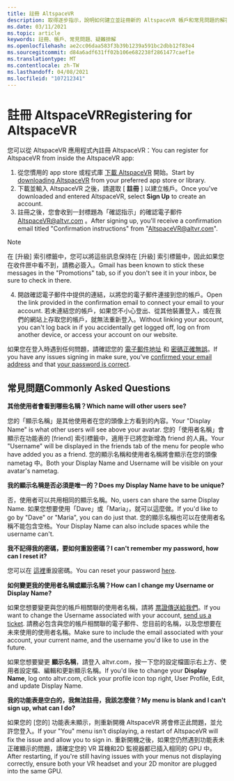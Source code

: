 ```yaml
---
title: 註冊 AltspaceVR
description: 取得逐步指示，說明如何建立並註冊新的 AltspaceVR 帳戶和常見問題的解答。
ms.date: 03/11/2021
ms.topic: article
keywords: 註冊、帳戶、常見問題、疑難排解
ms.openlocfilehash: ae2cc06daa583f3b39b1239a591bc2dbb12f83e4
ms.sourcegitcommit: d84a6adf631ff02b106e682238f2861477caef1e
ms.translationtype: MT
ms.contentlocale: zh-TW
ms.lasthandoff: 04/08/2021
ms.locfileid: "107212341"
---
```

# <a name="registering-for-altspacevr"></a><span data-ttu-id="87578-104">註冊 AltspaceVR</span><span class="sxs-lookup"><span data-stu-id="87578-104">Registering for AltspaceVR</span></span>

<span data-ttu-id="87578-105">您可以從 AltspaceVR 應用程式內註冊 AltspaceVR：</span><span class="sxs-lookup"><span data-stu-id="87578-105">You can register for AltspaceVR from inside the AltspaceVR app:</span></span>

1. <span data-ttu-id="87578-106">從您慣用的 app store 或程式庫 [下載 AltspaceVR](https://altvr.com/getaltspacevr) 開始。</span><span class="sxs-lookup"><span data-stu-id="87578-106">Start by [downloading AltspaceVR](https://altvr.com/getaltspacevr) from your preferred app store or library.</span></span> 
2. <span data-ttu-id="87578-107">下載並輸入 AltspaceVR 之後，請選取 [ **註冊** ] 以建立帳戶。</span><span class="sxs-lookup"><span data-stu-id="87578-107">Once you've downloaded and entered AltspaceVR, select **Sign Up** to create an account.</span></span>
3. <span data-ttu-id="87578-108">註冊之後，您會收到一封標題為「確認指示」的確認電子郵件 AltspaceVR@altvr.com 。</span><span class="sxs-lookup"><span data-stu-id="87578-108">After signing up, you'll receive a confirmation email titled "Confirmation instructions" from "AltspaceVR@altvr.com".</span></span> 

> [!NOTE]
> <span data-ttu-id="87578-109">在 [升級] 索引標籤中，您可以將這些訊息保持在 [升級] 索引標籤中，因此如果您在收件匣中看不到，請務必簽入。</span><span class="sxs-lookup"><span data-stu-id="87578-109">Gmail has been known to stick these messages in the "Promotions" tab, so if you don't see it in your inbox, be sure to check in there.</span></span>

4. <span data-ttu-id="87578-110">開啟確認電子郵件中提供的連結，以將您的電子郵件連接到您的帳戶。</span><span class="sxs-lookup"><span data-stu-id="87578-110">Open the link provided in the confirmation email to connect your email to your account.</span></span> <span data-ttu-id="87578-111">若未連結您的帳戶，如果您不小心登出、從其他裝置登入，或在我們的網站上存取您的帳戶，就無法重新登入。</span><span class="sxs-lookup"><span data-stu-id="87578-111">Without linking your account, you can't log back in if you accidentally get logged off, log on from another device, or access your account on our website.</span></span>

<span data-ttu-id="87578-112">如果您在登入時遇到任何問題，請確認您的 [電子郵件地址](https://account.altvr.com/users/confirmation/new) 和 [密碼正確無誤](https://account.altvr.com/users/password/new)。</span><span class="sxs-lookup"><span data-stu-id="87578-112">If you have any issues signing in make sure, you've [confirmed your email address](https://account.altvr.com/users/confirmation/new) and that [your password is correct](https://account.altvr.com/users/password/new).</span></span>

## <a name="commonly-asked-questions"></a><span data-ttu-id="87578-113">常見問題</span><span class="sxs-lookup"><span data-stu-id="87578-113">Commonly Asked Questions</span></span>

<span data-ttu-id="87578-114">**其他使用者會看到哪些名稱？**</span><span class="sxs-lookup"><span data-stu-id="87578-114">**Which name will other users see?**</span></span>

<span data-ttu-id="87578-115">您的「顯示名稱」是其他使用者在您的頭像上方看到的內容。</span><span class="sxs-lookup"><span data-stu-id="87578-115">Your "Display Name" is what other users will see above your avatar.</span></span> <span data-ttu-id="87578-116">您的「使用者名稱」會顯示在功能表的 [friend] 索引標籤中，適用于已將您新增為 friend 的人員。</span><span class="sxs-lookup"><span data-stu-id="87578-116">Your "Username" will be displayed in the friends tab of the menu for people who have added you as a friend.</span></span> <span data-ttu-id="87578-117">您的顯示名稱和使用者名稱將會顯示在您的頭像 nametag 中。</span><span class="sxs-lookup"><span data-stu-id="87578-117">Both your Display Name and Username will be visible on your avatar's nametag.</span></span>

<span data-ttu-id="87578-118">**我的顯示名稱是否必須是唯一的？**</span><span class="sxs-lookup"><span data-stu-id="87578-118">**Does my Display Name have to be unique?**</span></span>
 
<span data-ttu-id="87578-119">否，使用者可以共用相同的顯示名稱。</span><span class="sxs-lookup"><span data-stu-id="87578-119">No, users can share the same Display Name.</span></span> <span data-ttu-id="87578-120">如果您想要使用「Dave」或「Maria」，就可以這麼做。</span><span class="sxs-lookup"><span data-stu-id="87578-120">If you'd like to go by "Dave" or "Maria", you can do just that.</span></span> <span data-ttu-id="87578-121">您的顯示名稱也可以在使用者名稱不能包含空格。</span><span class="sxs-lookup"><span data-stu-id="87578-121">Your Display Name can also include spaces while the username can't.</span></span>

<span data-ttu-id="87578-122">**我不記得我的密碼，要如何重設密碼？**</span><span class="sxs-lookup"><span data-stu-id="87578-122">**I can't remember my password, how can I reset it?**</span></span>

<span data-ttu-id="87578-123">您可以在 [這裡](https://account.altvr.com/users/password/new)重設密碼。</span><span class="sxs-lookup"><span data-stu-id="87578-123">You can reset your password [here](https://account.altvr.com/users/password/new).</span></span>

<span data-ttu-id="87578-124">**如何變更我的使用者名稱或顯示名稱？**</span><span class="sxs-lookup"><span data-stu-id="87578-124">**How can I change my Username or Display Name?**</span></span>

<span data-ttu-id="87578-125">如果您想要變更與您的帳戶相關聯的使用者名稱，請將 [票證傳送給我們](https://help.altvr.com/hc/requests/new)。</span><span class="sxs-lookup"><span data-stu-id="87578-125">If you want to change the Username associated with your account, [send us a ticket](https://help.altvr.com/hc/requests/new).</span></span> <span data-ttu-id="87578-126">請務必包含與您的帳戶相關聯的電子郵件、您目前的名稱，以及您想要在未來使用的使用者名稱。</span><span class="sxs-lookup"><span data-stu-id="87578-126">Make sure to include the email associated with your account, your current name, and the username you'd like to use in the future.</span></span>

<span data-ttu-id="87578-127">如果您想要變更 **顯示名稱**，請登入 altvr.com，按一下您的設定檔圖示右上方、使用者設定檔、編輯和更新顯示名稱。</span><span class="sxs-lookup"><span data-stu-id="87578-127">If you'd like to change your **Display Name**, log onto altvr.com, click your profile icon top right, User Profile, Edit, and update Display Name.</span></span>

<span data-ttu-id="87578-128">**我的功能表是空白的，我無法註冊，我該怎麼做？**</span><span class="sxs-lookup"><span data-stu-id="87578-128">**My menu is blank and I can't sign up, what can I do?**</span></span>

<span data-ttu-id="87578-129">如果您的 [您的] 功能表未顯示，則重新開機 AltspaceVR 將會修正此問題，並允許您登入。</span><span class="sxs-lookup"><span data-stu-id="87578-129">If your "You" menu isn't displaying, a restart of AltspaceVR will fix the issue and allow you to sign in.</span></span> <span data-ttu-id="87578-130">重新開機之後，如果您仍然遇到功能表未正確顯示的問題，請確定您的 VR 耳機和2D 監視器都已插入相同的 GPU 中。</span><span class="sxs-lookup"><span data-stu-id="87578-130">After restarting, if you're still having issues with your menus not displaying correctly, ensure both your VR headset and your 2D monitor are plugged into the same GPU.</span></span>